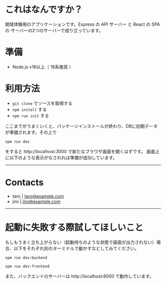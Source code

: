 # これはなんですか？

開発体験用のアプリケーションです。Express の API サーバー と React の SPA の サーバーの2つのサーバーで成り立っています。

# 準備
- Node.js v16以上（ 18系推奨 ）

# 利用方法

- `git clone` でソースを取得する
- `npm install` する
- `npm run init` する

ここまでがうまくいくと、パッケージインストールが終わり、DBに初期データが準備されます。その上で

```
npm run dev
```

をすると http://localhost:3000 で新たなブラウザ画面を開くはずです。
画面上に以下のような表示がなされれば準備が成功しています。

---

# Contacts
- taro | taro@example.com
- jiro | jiro@example.com

---

# 起動に失敗する際試してほしいこと

もしもうまく立ち上がらない（起動待ちのような状態で画面が出力されない）場合、以下をそれぞれ別のターミナルで動かすなどしてみてください。

```
npm run dev:backend
```

```
npm run dev:frontend
```

また、バックエンドのサーバーは http://localhost:8000 で動作しています。
